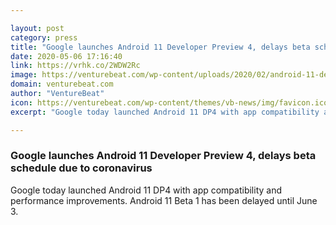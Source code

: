 ```yaml
---

layout: post
category: press
title: "Google launches Android 11 Developer Preview 4, delays beta schedule due to coronavirus"
date: 2020-05-06 17:16:40
link: https://vrhk.co/2WDW2Rc
image: https://venturebeat.com/wp-content/uploads/2020/02/android-11-developer-preview-logo.png?w=1200&strip=all
domain: venturebeat.com
author: "VentureBeat"
icon: https://venturebeat.com/wp-content/themes/vb-news/img/favicon.ico
excerpt: "Google today launched Android 11 DP4 with app compatibility and performance improvements. Android 11 Beta 1 has been delayed until June 3."

---
```


### Google launches Android 11 Developer Preview 4, delays beta schedule due to coronavirus

Google today launched Android 11 DP4 with app compatibility and performance improvements. Android 11 Beta 1 has been delayed until June 3.